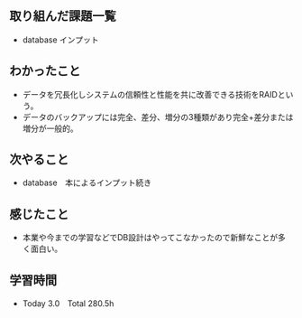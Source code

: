 ## 取り組んだ課題一覧  
- database インプット
## わかったこと
- データを冗長化しシステムの信頼性と性能を共に改善できる技術をRAIDという。
- データのバックアップには完全、差分、増分の3種類があり完全+差分または増分が一般的。
## 次やること  
- database　本によるインプット続き
## 感じたこと 
- 本業や今までの学習などでDB設計はやってこなかったので新鮮なことが多く面白い。
## 学習時間  
- Today 3.0　Total 280.5h
